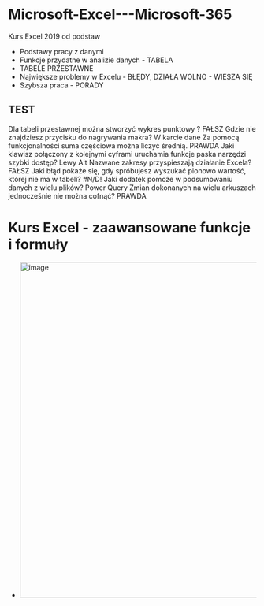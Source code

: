 # Microsoft-Excel---Microsoft-365

Kurs Excel 2019 od podstaw
- Podstawy pracy z danymi
- Funkcje przydatne w analizie danych - TABELA
- TABELE PRZESTAWNE
- Największe problemy w Excelu - BŁĘDY, DZIAŁA WOLNO - WIESZA SIĘ
- Szybsza praca - PORADY


TEST
-----------------------------------------------
Dla tabeli przestawnej można stworzyć wykres punktowy ? FAŁSZ
Gdzie nie znajdziesz przycisku do nagrywania makra? W karcie dane
Za pomocą funkcjonalności suma częściowa można liczyć średnią.  PRAWDA
Jaki klawisz połączony z kolejnymi cyframi uruchamia funkcje paska narzędzi szybki dostęp? Lewy Alt
Nazwane zakresy przyspieszają działanie Excela? FAŁSZ
Jaki błąd pokaże się, gdy spróbujesz wyszukać pionowo wartość, której nie ma w tabeli? #N/D!
Jaki dodatek pomoże w podsumowaniu danych z wielu plików? Power Query
Zmian dokonanych na wielu arkuszach jednocześnie nie można cofnąć? PRAWDA


# Kurs Excel - zaawansowane funkcje i formuły

- <img width="528" height="681" alt="image" src="https://github.com/user-attachments/assets/e4992c28-35ae-4f5c-b477-b721db495d2c" />
